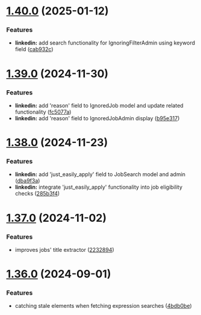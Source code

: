 # [1.40.0](https://github.com/ghorbani-mohammad/Social-Networks-Crawler/compare/v1.39.0...v1.40.0) (2025-01-12)


### Features

* **linkedin:** add search functionality for IgnoringFilterAdmin using keyword field ([cab932c](https://github.com/ghorbani-mohammad/Social-Networks-Crawler/commit/cab932c63aaa1c0933000a6416ccfcb8756bd3ae))



# [1.39.0](https://github.com/ghorbani-mohammad/Social-Networks-Crawler/compare/v1.38.0...v1.39.0) (2024-11-30)


### Features

* **linkedin:** add 'reason' field to IgnoredJob model and update related functionality ([fc5077a](https://github.com/ghorbani-mohammad/Social-Networks-Crawler/commit/fc5077a22dd3c4964d22f43b1a6d4ba90fe710b4))
* **linkedin:** add 'reason' field to IgnoredJobAdmin display ([b95e317](https://github.com/ghorbani-mohammad/Social-Networks-Crawler/commit/b95e3172a9f6c68f4fb6e747a79d52a944ea2e04))



# [1.38.0](https://github.com/ghorbani-mohammad/Social-Networks-Crawler/compare/v1.37.0...v1.38.0) (2024-11-23)


### Features

* **linkedin:** add 'just_easily_apply' field to JobSearch model and admin ([dba9f3a](https://github.com/ghorbani-mohammad/Social-Networks-Crawler/commit/dba9f3a2264803e6dd509193f0cff9d81453158f))
* **linkedin:** integrate 'just_easily_apply' functionality into job eligibility checks ([285b3f4](https://github.com/ghorbani-mohammad/Social-Networks-Crawler/commit/285b3f43576a03f85ca9ae58685db5a5d7ce8b90))



# [1.37.0](https://github.com/ghorbani-mohammad/Social-Networks-Crawler/compare/v1.36.0...v1.37.0) (2024-11-02)


### Features

* improves jobs' title extractor ([2232894](https://github.com/ghorbani-mohammad/Social-Networks-Crawler/commit/2232894a9ed7d27c9f13ba90ac2847ac9cfbefb2))



# [1.36.0](https://github.com/ghorbani-mohammad/Social-Networks-Crawler/compare/v1.35.0...v1.36.0) (2024-09-01)


### Features

* catching stale elements when fetching expression searches ([4bdb0be](https://github.com/ghorbani-mohammad/Social-Networks-Crawler/commit/4bdb0be94ba4a128bf3b1ecef094a162af67b4af))



